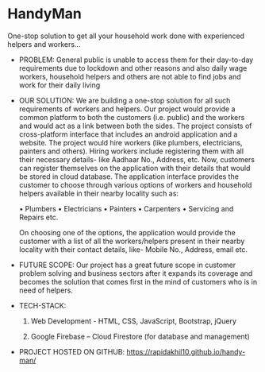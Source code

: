 # HandyMan
One-stop solution to get all your household work done with experienced helpers and workers...

* PROBLEM: 
General public is unable to access them for their day-to-day requirements due to lockdown and other reasons and also daily wage 
workers, household helpers and others are not able to find jobs and work for their daily living
 
* OUR SOLUTION:
We are building a one-stop solution for all such requirements of workers and
helpers. Our project would provide a common platform to both the customers (i.e. public) and the
workers and would act as a link between both the sides. 
The project consists of cross-platform interface that includes an android application and a website. The
project would hire workers (like plumbers, electricians, painters and others). Hiring workers include
registering them with all their necessary details- like Aadhaar No., Address, etc. 
Now, customers can register themselves on the application with their details that would be stored in
cloud database. The application interface provides the customer to choose through various options of
workers and household helpers available in their nearby locality such as:

  • Plumbers
  • Electricians
  • Painters
  • Carpenters
  • Servicing and Repairs etc.

  On choosing one of the options, the application would provide the customer with a list of all the
workers/helpers present in their nearby locality with their contact details, like- Mobile No., Address, email etc.

* FUTURE SCOPE:
Our project has a great future scope in customer problem solving and business sectors after it expands 
its coverage and becomes the solution that comes first in the mind of customers who is in need of 
helpers.
 
* TECH-STACK:
  1. Web Development -
    HTML,
    CSS,
    JavaScript,
    Bootstrap,
    jQuery

  2. Google Firebase – Cloud Firestore (for database and management) 

* PROJECT HOSTED ON GITHUB:  https://rapidakhil10.github.io/handy-man/


